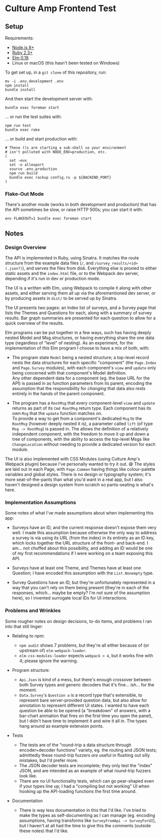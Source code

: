 Culture Amp Frontend Test
=========================


Setup
-------------------------

Requirements:
* [Node.js 8+](https://nodejs.org/en/download/)
* [Ruby 2.3+](https://www.ruby-lang.org/en/documentation/installation/)
* [Elm 0.18](http://elm-lang.org/install)
* Linux or macOS (this hasn't been tested on Windows)

To get set up, in a `git clone` of this repository, run:

```
mv -i .env.development .env
npm install
bundle install
```

And then start the development server with:

```
bundle exec foreman start
```

... or run the test suites with:

```
npm run test
bundle exec rake
```

... or build and start production with:

```
# These ()s are starting a sub-shell so your environment
# isn't polluted with NODE_ENV=production, etc.
(
  set -eux
  set -o allexport
  source .env.production
  npm run build
  bundle exec rackup config.ru -p ${BACKEND_PORT}
)
```


### Flake-Out Mode

There's another mode (works in both development and production) that has the API sometimes be slow, or raise HTTP 500s; you can start it with:

```
env FLAKEOUT=1 bundle exec foreman start
```


Notes
-------------------------

### Design Overview

The API is implemented in Ruby, using Sinatra. It matches the route structure from the example data files (`/`, and `/survey_results/<id>(.json?)`), and serves the files from disk. Everything else is proxied to either static assets and the `index.html` file, or to the Webpack dev server, depending if it's run in dev or production mode.

The UI is a written with Elm, using Webpack to compile it along with other assets, and either serving them all up via the aforementioned dev server, or by producing assets in `dist/` to be served up by Sinatra.

The UI presents two pages: an Index list of surveys, and a Survey page that lists the Themes and Questions for each, along with a summary of survey results. Bar graph summaries are presented for each question to allow for a quick overview of the results.

Elm programs can be put together in a few ways, such has having deeply nested Model and Msg structures, or having everything share the one data type (regardless of "level" of nesting). As an experiment, for the implementation of *this* Elm program I choose to have a mix of both, with:

* The program state `Model` being a nested structure; a top-level record nests the data structures for each specific "component" (the `Page.Index` and `Page.Survey` modules), with each component's `view` and `update` only being concerned with that component's Model definition.  
  Any other dependent data for a component (eg. the base URL for the API) is passed in as function parameters from its parent, encoding the assumption that the responsibility for *changing* that data also rests entirely in the hands of the parent component.

* The program has a `RootMsg` that every component-level `view` and `update` returns as part of its `Cmd RootMsg` return type. Each component has its own `Msg` that the `update` function matches on.  
  To provide a way to get from a component's dedicated `Msg` to the `RootMsg` (however deeply nested it is), a parameter called `lift` (of type `Msg -> RootMsg`) is passed in. The allows the definition of a relatively independent component, with the freedom to move it up and down a tree of components, with the ability to access the top-level Msgs like `ChangeLocation` without needing to provide a dedicated version for each module.

The UI is also implemented with CSS Modules (using Culture Amp's Webpack plugin) because I've personally wanted to try it out. 😅 The styles are laid out in each Page, with `Page.Common` having things like colour-palette variables and global styles. There is no design or typography system; it's more seat-of-the-pants than what you'd want in a real app, but I also haven't designed a design system from scratch so pants-seating is what's here.


### Implementation Assumptions

Some notes of what I've made assumptions about when implementing this app:

* Surveys have an ID, and the current response doesn't expose them very well. I made this assumption because otherwise the only way to address a survey is via using its URL (from the index) in its entirety as an ID key, which locks together the URL structure of the front- and back-end. I am... not chuffed about this possibility, and adding an ID would be one of my first recommendations if I were working on a team exposing this API.

* Surveys have at least one Theme, and Themes have at least one Question; I have encoded this assumption with the `List.Nonempty` type.

* Survey Questions have an ID, but they're unfortunately represented in a way that you can't rely on them being present (they're in each of the responses, which... maybe be empty? I'm not sure of the assumption here), so I invented surrogate local IDs for UI interactions.


### Problems and Wrinkles

Some rougher notes on design decisions, to-do items, and problems I ran into that still linger:

* Relating to npm:
  * `npm audit` shows 7 problems, but they're all either because of (or upstream of) `elm-webpack-loader`.
  * `elm-css-modules-loader` expects `webpack < 4`, but it works fine with 4; please ignore the warning.

* Program structure:
  * `Api.Json` is kind of a mess, but there's enough crossover between both Survey types and generic decoders that it's fine... ish... for the moment.
  * `Data.Survey`'s `Question a` is a record type that's extensible, to represent bare server-provided question data, but also allow for annotation to represent different UI states. I wanted to have each question be able to be opened (a "breakdown" of answers, with a bar-chart animation that fires on the first time you open the panel), but I didn't have time to implement it and wire it all in. The types hang around as example extension points.

* Tests
  * The tests are of the "round-trip a data structure through encoder+decoder functions" variety, eg. the routing and JSON tests; admittedly these round-trip fuzzers *are* useful in flushing out silly mistakes, but I'd prefer more.
  * The JSON decoder tests are incomplete; they only test the "index" JSON, and are intended as an example of what round-trip fuzzers look like.
  * There are no UI functionality tests, which can go pear-shaped even if your types line up; I had a "compiling but not working" UI when hooking up the API-loading functions the first time around.

* Documentation
  * There is way less documentation in this that I'd like. I've tried to make the types as self-documenting as I can manage (eg. encoding assumptions, having transforms like `SurveyFromApi -> SurveyForUI`), but I haven't at all had the time to give this the comments (outside these notes) that I'd like.
